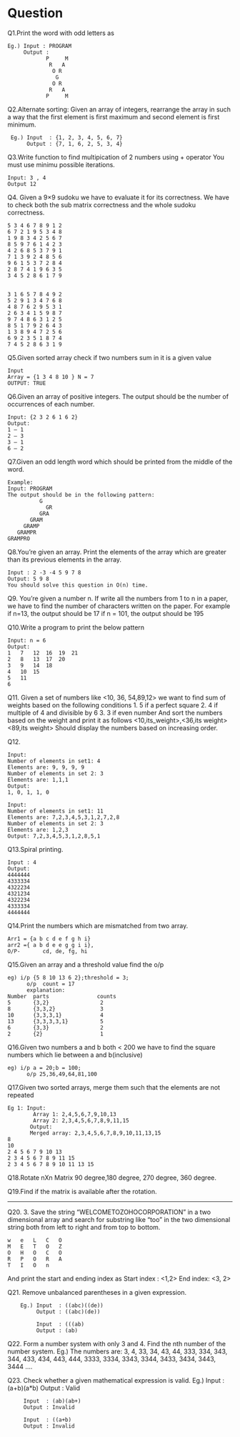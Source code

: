 # Question
Q1.Print the word with odd letters as
```
Eg.) Input : PROGRAM
     Output : 
            P     M
             R   A
              O R
               G
              O R
             R   A
            P     M
```

Q2.Alternate sorting: Given an array of integers, rearrange the array in such a way that the first element is first maximum and second element is first minimum. 
```
 Eg.) Input  : {1, 2, 3, 4, 5, 6, 7} 
      Output : {7, 1, 6, 2, 5, 3, 4}
```

Q3.Write function to find multipication of 2 numbers using + operator You must use minimu possible iterations.
```
Input: 3 , 4
Output 12
```

Q4. Given a 9×9 sudoku we have to evaluate it for its correctness. We have to check both the sub matrix correctness and the whole sudoku correctness.
```
5 3 4 6 7 8 9 1 2
6 7 2 1 9 5 3 4 8
1 9 8 3 4 2 5 6 7
8 5 9 7 6 1 4 2 3
4 2 6 8 5 3 7 9 1
7 1 3 9 2 4 8 5 6
9 6 1 5 3 7 2 8 4
2 8 7 4 1 9 6 3 5
3 4 5 2 8 6 1 7 9


3 1 6 5 7 8 4 9 2
5 2 9 1 3 4 7 6 8
4 8 7 6 2 9 5 3 1
2 6 3 4 1 5 9 8 7
9 7 4 8 6 3 1 2 5
8 5 1 7 9 2 6 4 3
1 3 8 9 4 7 2 5 6
6 9 2 3 5 1 8 7 4
7 4 5 2 8 6 3 1 9
```

Q5.Given sorted array check if two numbers sum in it is a given value
```
Input
Array = {1 3 4 8 10 } N = 7
OUTPUT: TRUE
```

Q6.Given an array of positive integers. The output should be the number of occurrences of each number.
```
Input: {2 3 2 6 1 6 2}
Output:
1 – 1
2 – 3
3 – 1
6 – 2
```

Q7.Given an odd length word which should be printed from the middle of the word.
```
Example:
Input: PROGRAM
The output should be in the following pattern:
	      G
            GR
          GRA
       GRAM
     GRAMP
   GRAMPR
GRAMPRO
```

Q8.You’re given an array. Print the elements of the array which are greater than its previous elements in the array.
```
Input : 2 -3 -4 5 9 7 8    
Output: 5 9 8
You should solve this question in O(n) time.
```

Q9. You’re given a number n. 
If write all the numbers from 1 to n in a paper, we have to find the number of characters written on the paper.
For example if n=13, the output should be 17 if n = 101, the output should be 195

Q10.Write a program to print the below pattern
```
Input: n = 6
Output:
1	7	12	16	19	21
2	8	13	17	20
3	9	14	18	
4	10	15
5	11	
6 
```

Q11. Given a set of numbers like <10, 36, 54,89,12> we want to find sum of weights based on the following conditions
    1. 5 if a perfect square
    2. 4 if multiple of 4 and divisible by 6
    3. 3 if even number
And sort the numbers based on the weight and print it as follows
<10,its_weight>,<36,its weight><89,its weight>
Should display the numbers based on increasing order.

Q12.
```
Input:
Number of elements in set1: 4
Elements are: 9, 9, 9, 9
Number of elements in set 2: 3
Elements are: 1,1,1
Output:
1, 0, 1, 1, 0

Input:
Number of elements in set1: 11
Elements are: 7,2,3,4,5,3,1,2,7,2,8
Number of elements in set 2: 3
Elements are: 1,2,3
Output: 7,2,3,4,5,3,1,2,8,5,1
```

Q13.Spiral printing.
```
Input : 4
Output:
4444444
4333334
4322234
4321234
4322234
4333334
4444444
```

Q14.Print the numbers which are mismatched from two array. 
```
Arr1 = {a b c d e f g h i}
arr2 ={ a b d e e g g i i}, 
O/P-       cd, de, fg, hi
```

Q15.Given an array and a threshold value find the o/p
```
eg) i/p {5 8 10 13 6 2};threshold = 3;
      o/p  count = 17
      explanation:
Number	parts	            counts
5	    {3,2}                2
8       {3,3,2}              3
10      {3,3,3,1}            4
13      {3,3,3,3,1}          5
6       {3,3}                2
2       {2}                  1 
```

Q16.Given two numbers a and b both < 200 we have to find the square numbers which lie between a and b(inclusive)
```
eg) i/p a = 20;b = 100;
      o/p 25,36,49,64,81,100 
 ```
 
 Q17.Given two sorted arrays, merge them such that the elements are not repeated
```
Eg 1: Input:
        Array 1: 2,4,5,6,7,9,10,13
        Array 2: 2,3,4,5,6,7,8,9,11,15
       Output:
       Merged array: 2,3,4,5,6,7,8,9,10,11,13,15 
8
10
2 4 5 6 7 9 10 13
2 3 4 5 6 7 8 9 11 15
2 3 4 5 6 7 8 9 10 11 13 15
```

Q18.Rotate nXn Matrix 90 degree,180 degree, 270 degree, 360 degree.

Q19.Find if the matrix is available after the rotation.

-----------------------------------------------

Q20. 3. Save the string “WELCOMETOZOHOCORPORATION” in a two dimensional array and search for substring like “too” in the two dimensional string both from left to right and from top to bottom.
```
w	e	L	C	O
M	E	T	O	Z
O	H	O	C	O
R	P	O	R	A
T	I	O	n	  
```
And print the start and ending index as
Start index : <1,2>
End index: <3, 2>

Q21. Remove unbalanced parentheses in a given expression.
```
    Eg.) Input  : ((abc)((de))
         Output : ((abc)(de))  

         Input  : (((ab)
         Output : (ab) 
```
Q22. Form a number system with only 3 and 4. Find the nth number of the number system.
Eg.) The numbers are: 3, 4, 33, 34, 43, 44, 333, 334, 343, 344, 433, 434, 443, 444, 3333, 3334, 3343, 3344, 3433, 3434, 3443, 3444 ….

Q23. Check whether a given mathematical expression is valid.
    Eg.) Input  : (a+b)(a*b)
         Output : Valid

         Input  : (ab)(ab+)
         Output : Invalid

         Input  : ((a+b)
         Output : Invalid 


